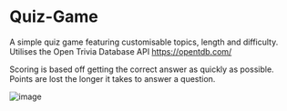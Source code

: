 ﻿# Quiz-Game

A simple quiz game featuring customisable topics, length and difficulty. Utilises the Open Trivia Database API
https://opentdb.com/

Scoring is based off getting the correct answer as quickly as possible. Points are lost the longer it takes to answer a question.

![image](https://github.com/hendomag1/Quiz-Game/assets/108046982/16e58799-992d-4a8c-b9d6-eedc9a6ae6ea)
